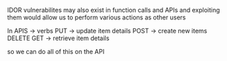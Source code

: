 IDOR vulnerabilites may also exist in function calls and APIs and exploiting them would allow us to perform various actions as other users

In APIS -> verbs
PUT -> update item details
POST -> create new items
DELETE 
GET -> retrieve item details

so we can do all of this on the API



